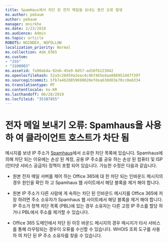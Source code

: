 ```yaml
---
title: SpamHaus에서 차단 된 전자 메일을 보내는 동안 오류 발생
ms.author: pebaum
author: pebaum
manager: mnirkhe
ms.date: 2/23/2018
ms.audience: Admin
ms.topic: article
ROBOTS: NOINDEX, NOFOLLOW
localization_priority: Normal
ms.collection: Adm_O365
ms.custom:
- "255"
- "3100003"
ms.assetid: fa98ab4a-92eb-45e9-8d57-ad10fb123042
ms.openlocfilehash: 52a5c20d59a2eac4c4bf465edaa888952d47f39f
ms.sourcegitcommit: 5fb7a4b28859690020efdea630d03e70cc0e6334
ms.translationtype: MT
ms.contentlocale: ko-KR
ms.lasthandoff: 06/28/2019
ms.locfileid: "35387855"
---
```

# <a name="error-sending-email-client-host-blocked-using-spamhaus"></a>전자 메일 보내기 오류: Spamhaus을 사용 하 여 클라이언트 호스트가 차단 됨

메시지를 보낸 IP 주소가 [Spamhaus](https://go.microsoft.com/fwlink/p/?linkid=123245)에서 소유한 차단 목록에 있습니다. Spamhaus에 의해 차단 되는 이유에는 손상 된 계정, 공용 IP 주소를 공유 하는 손상 된 컴퓨터 및 ISP (인터넷 서비스 공급자) 정책이 포함 되어 있습니다. 가능한 수정은 다음과 같습니다.
  
- 원본 전자 메일 서버를 제어 하는 Office 365에 대 한 차단 되는 인바운드 메시지의 경우 원인을 확인 하 고 Spamhaus 웹 사이트에서 해당 블록을 제거 해야 합니다.

- 원본 IP 주소가 다른 사람에 게 속하는 차단 된 인바운드 메시지를 Office 365에 저장 하려면 주소 소유자가 Spamhaus 웹 사이트에서 해당 블록을 제거 해야 합니다. IP 주소가 정책 차단 목록 (PBL)에 있는 경우 소유자는 다른 고정 IP 주소를 할당 하거나 PBL에서 주소를 제거할 수 있습니다.

- Office 365 도메인에서 차단 된 아웃 바운드 메시지의 경우 메시지가 타사 서비스를 통해 라우팅되는 경우이 오류를 수신할 수 있습니다. WHOIS 조회 도구를 사용 하 여 차단 된 IP 주소 소유자를 찾을 수 있습니다.
